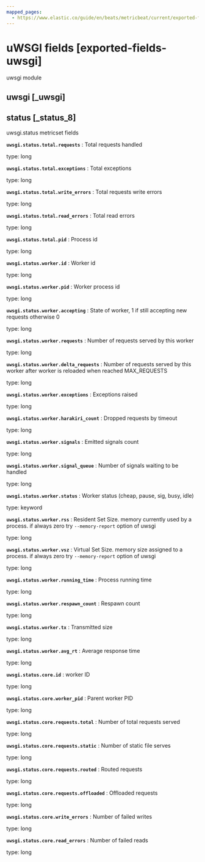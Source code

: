 ```yaml
---
mapped_pages:
  - https://www.elastic.co/guide/en/beats/metricbeat/current/exported-fields-uwsgi.html
---
```


# uWSGI fields [exported-fields-uwsgi]

uwsgi module


## uwsgi [_uwsgi]


## status [_status_8]

uwsgi.status metricset fields

**`uwsgi.status.total.requests`**
:   Total requests handled

type: long


**`uwsgi.status.total.exceptions`**
:   Total exceptions

type: long


**`uwsgi.status.total.write_errors`**
:   Total requests write errors

type: long


**`uwsgi.status.total.read_errors`**
:   Total read errors

type: long


**`uwsgi.status.total.pid`**
:   Process id

type: long


**`uwsgi.status.worker.id`**
:   Worker id

type: long


**`uwsgi.status.worker.pid`**
:   Worker process id

type: long


**`uwsgi.status.worker.accepting`**
:   State of worker, 1 if still accepting new requests otherwise 0

type: long


**`uwsgi.status.worker.requests`**
:   Number of requests served by this worker

type: long


**`uwsgi.status.worker.delta_requests`**
:   Number of requests served by this worker after worker is reloaded when reached MAX_REQUESTS

type: long


**`uwsgi.status.worker.exceptions`**
:   Exceptions raised

type: long


**`uwsgi.status.worker.harakiri_count`**
:   Dropped requests by timeout

type: long


**`uwsgi.status.worker.signals`**
:   Emitted signals count

type: long


**`uwsgi.status.worker.signal_queue`**
:   Number of signals waiting to be handled

type: long


**`uwsgi.status.worker.status`**
:   Worker status (cheap, pause, sig, busy, idle)

type: keyword


**`uwsgi.status.worker.rss`**
:   Resident Set Size. memory currently used by a process. if always zero try `--memory-report` option of uwsgi

type: long


**`uwsgi.status.worker.vsz`**
:   Virtual Set Size. memory size assigned to a process. if always zero try `--memory-report` option of uwsgi

type: long


**`uwsgi.status.worker.running_time`**
:   Process running time

type: long


**`uwsgi.status.worker.respawn_count`**
:   Respawn count

type: long


**`uwsgi.status.worker.tx`**
:   Transmitted size

type: long


**`uwsgi.status.worker.avg_rt`**
:   Average response time

type: long


**`uwsgi.status.core.id`**
:   worker ID

type: long


**`uwsgi.status.core.worker_pid`**
:   Parent worker PID

type: long


**`uwsgi.status.core.requests.total`**
:   Number of total requests served

type: long


**`uwsgi.status.core.requests.static`**
:   Number of static file serves

type: long


**`uwsgi.status.core.requests.routed`**
:   Routed requests

type: long


**`uwsgi.status.core.requests.offloaded`**
:   Offloaded requests

type: long


**`uwsgi.status.core.write_errors`**
:   Number of failed writes

type: long


**`uwsgi.status.core.read_errors`**
:   Number of failed reads

type: long



